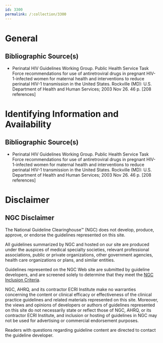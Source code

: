 ```yaml
---
id: 3300
permalink: /:collection/3300
---
```


# General

## Bibliographic Source(s)

- Perinatal HIV Guidelines Working Group. Public Health Service Task Force recommendations for use of antiretroviral drugs in pregnant HIV-1-infected women for maternal health and interventions to reduce perinatal HIV-1 transmission in the United States. Rockville (MD): U.S. Department of Health and Human Services; 2003 Nov 26. 46 p. [208 references]

# Identifying Information and Availability

## Bibliographic Source(s)

- Perinatal HIV Guidelines Working Group. Public Health Service Task Force recommendations for use of antiretroviral drugs in pregnant HIV-1-infected women for maternal health and interventions to reduce perinatal HIV-1 transmission in the United States. Rockville (MD): U.S. Department of Health and Human Services; 2003 Nov 26. 46 p. [208 references]

# Disclaimer

## NGC Disclaimer

The National Guideline Clearinghouse™ (NGC) does not develop, produce, approve, or endorse the guidelines represented on this site.

All guidelines summarized by NGC and hosted on our site are produced under the auspices of medical specialty societies, relevant professional associations, public or private organizations, other government agencies, health care organizations or plans, and similar entities.

Guidelines represented on the NGC Web site are submitted by guideline developers, and are screened solely to determine that they meet the [NGC Inclusion Criteria](/help-and-about/summaries/inclusion-criteria).

NGC, AHRQ, and its contractor ECRI Institute make no warranties concerning the content or clinical efficacy or effectiveness of the clinical practice guidelines and related materials represented on this site. Moreover, the views and opinions of developers or authors of guidelines represented on this site do not necessarily state or reflect those of NGC, AHRQ, or its contractor ECRI Institute, and inclusion or hosting of guidelines in NGC may not be used for advertising or commercial endorsement purposes.

Readers with questions regarding guideline content are directed to contact the guideline developer.

